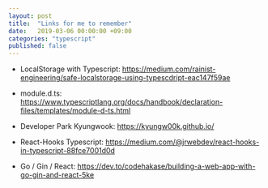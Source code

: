 ```yaml
---
layout: post
title:  "Links for me to remember"
date:   2019-03-06 00:00:00 +09:00
categories: "typescript"
published: false
---
```


* LocalStorage with Typescript: https://medium.com/rainist-engineering/safe-localstorage-using-typescdript-eac147f59ae

* module.d.ts: https://www.typescriptlang.org/docs/handbook/declaration-files/templates/module-d-ts.html

* Developer Park Kyungwook: https://kyungw00k.github.io/
  
* React-Hooks Typescript: https://medium.com/@jrwebdev/react-hooks-in-typescript-88fce7001d0d

* Go / Gin / React: https://dev.to/codehakase/building-a-web-app-with-go-gin-and-react-5ke